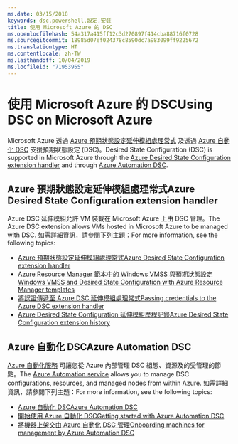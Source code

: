 ```yaml
---
ms.date: 03/15/2018
keywords: dsc,powershell,設定,安裝
title: 使用 Microsoft Azure 的 DSC
ms.openlocfilehash: 54a317a415ff12c3d270897f414cba88716f0728
ms.sourcegitcommit: 18985d07ef024378c8590dc7a983099ff9225672
ms.translationtype: HT
ms.contentlocale: zh-TW
ms.lasthandoff: 10/04/2019
ms.locfileid: "71953955"
---
```

# <a name="using-dsc-on-microsoft-azure"></a><span data-ttu-id="056be-103">使用 Microsoft Azure 的 DSC</span><span class="sxs-lookup"><span data-stu-id="056be-103">Using DSC on Microsoft Azure</span></span>

<span data-ttu-id="056be-104">Microsoft Azure 透過 [Azure 預期狀態設定延伸模組處理常式](/azure/virtual-machines/extensions/dsc-overview) 及透過 [Azure 自動化 DSC](/azure/automation/automation-dsc-overview) 支援預期狀態設定 (DSC)。</span><span class="sxs-lookup"><span data-stu-id="056be-104">Desired State Configuration (DSC) is supported in Microsoft Azure through the [Azure Desired State Configuration extension handler](/azure/virtual-machines/extensions/dsc-overview) and through [Azure Automation DSC](/azure/automation/automation-dsc-overview).</span></span>

## <a name="azure-desired-state-configuration-extension-handler"></a><span data-ttu-id="056be-105">Azure 預期狀態設定延伸模組處理常式</span><span class="sxs-lookup"><span data-stu-id="056be-105">Azure Desired State Configuration extension handler</span></span>

<span data-ttu-id="056be-106">Azure DSC 延伸模組允許 VM 裝載在 Microsoft Azure 上由 DSC 管理。</span><span class="sxs-lookup"><span data-stu-id="056be-106">The Azure DSC extension allows VMs hosted in Microsoft Azure to be managed with DSC.</span></span>
<span data-ttu-id="056be-107">如需詳細資訊，請參閱下列主題：</span><span class="sxs-lookup"><span data-stu-id="056be-107">For more information, see the following topics:</span></span>

- [<span data-ttu-id="056be-108">Azure 預期狀態設定延伸模組處理常式</span><span class="sxs-lookup"><span data-stu-id="056be-108">Azure Desired State Configuration extension handler</span></span>](/azure/virtual-machines/extensions/dsc-overview)
- [<span data-ttu-id="056be-109">Azure Resource Manager 範本中的 Windows VMSS 與預期狀態設定</span><span class="sxs-lookup"><span data-stu-id="056be-109">Windows VMSS and Desired State Configuration with Azure Resource Manager templates</span></span>](/azure/virtual-machines/extensions/dsc-template)
- [<span data-ttu-id="056be-110">將認證傳遞至 Azure DSC 延伸模組處理常式</span><span class="sxs-lookup"><span data-stu-id="056be-110">Passing credentials to the Azure DSC extension handler</span></span>](/azure/virtual-machines/extensions/dsc-credentials)
- [<span data-ttu-id="056be-111">Azure Desired State Configuration 延伸模組歷程記錄</span><span class="sxs-lookup"><span data-stu-id="056be-111">Azure Desired State Configuration extension history</span></span>](azureDscexthistory.md)

## <a name="azure-automation-dsc"></a><span data-ttu-id="056be-112">Azure 自動化 DSC</span><span class="sxs-lookup"><span data-stu-id="056be-112">Azure Automation DSC</span></span>

<span data-ttu-id="056be-113">[Azure 自動化服務](https://azure.microsoft.com/en-us/services/automation/) 可讓您從 Azure 內部管理 DSC 組態、資源及的受管理的節點。</span><span class="sxs-lookup"><span data-stu-id="056be-113">The [Azure Automation service](https://azure.microsoft.com/en-us/services/automation/) allows you to manage DSC configurations, resources, and managed nodes from within Azure.</span></span> <span data-ttu-id="056be-114">如需詳細資訊，請參閱下列主題：</span><span class="sxs-lookup"><span data-stu-id="056be-114">For more information, see the following topics:</span></span>

- [<span data-ttu-id="056be-115">Azure 自動化 DSC</span><span class="sxs-lookup"><span data-stu-id="056be-115">Azure Automation DSC</span></span>](/azure/automation/automation-dsc-overview)
- [<span data-ttu-id="056be-116">開始使用 Azure 自動化 DSC</span><span class="sxs-lookup"><span data-stu-id="056be-116">Getting started with Azure Automation DSC</span></span>](/azure/automation/automation-dsc-getting-started)
- [<span data-ttu-id="056be-117">將機器上架交由 Azure 自動化 DSC 管理</span><span class="sxs-lookup"><span data-stu-id="056be-117">Onboarding machines for management by Azure Automation DSC</span></span>](/azure/automation/automation-dsc-onboarding)